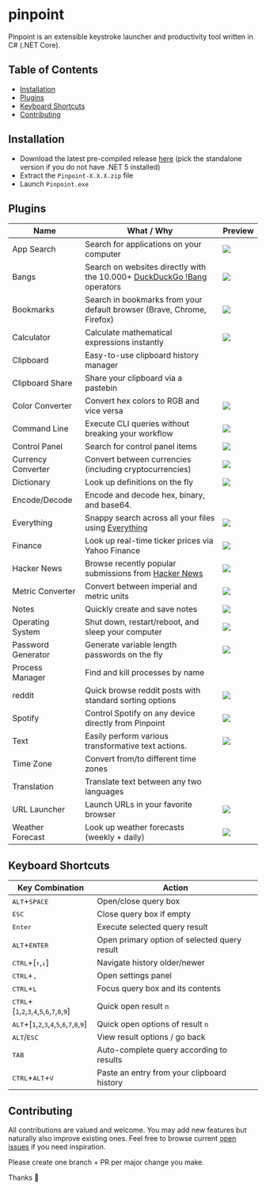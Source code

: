 # pinpoint

Pinpoint is an extensible keystroke launcher and productivity tool written in C# (.NET Core).

## Table of Contents

- [Installation](#installation)
- [Plugins](#plugins)
- [Keyboard Shortcuts](#keyboard-shortcuts)
- [Contributing](#contributing)

## Installation

- Download the latest pre-compiled release [here](https://github.com/dkgv/pinpoint/releases) (pick the standalone version if you do not have .NET 5 installed)
- Extract the `Pinpoint-X.X.X.zip` file
- Launch `Pinpoint.exe`

## Plugins

| Name               | What / Why                                                                                             | Preview                              |
| ------------------ | ------------------------------------------------------------------------------------------------------ | ------------------------------------ |
| App Search         | Search for applications on your computer                                                               | ![](https://i.imgur.com/O3BdrxM.png) |
| Bangs              | Search on websites directly with the 10.000+ [DuckDuckGo !Bang](https://duckduckgo.com/bang) operators | ![](https://i.imgur.com/pbF7sZB.png) |
| Bookmarks          | Search in bookmarks from your default browser (Brave, Chrome, Firefox)                                 | ![](https://i.imgur.com/M2qvYCs.png) |
| Calculator         | Calculate mathematical expressions instantly                                                           | ![](https://i.imgur.com/mtsthTj.png) |
| Clipboard          | Easy-to-use clipboard history manager                                                                  |                                      |
| Clipboard Share    | Share your clipboard via a pastebin                                                                    |                                      |
| Color Converter    | Convert hex colors to RGB and vice versa                                                               | ![](https://i.imgur.com/r1NmnZE.png) |
| Command Line       | Execute CLI queries without breaking your workflow                                                     | ![](https://i.imgur.com/tsPcp1l.png) |
| Control Panel      | Search for control panel items                                                                         | ![](https://i.imgur.com/GClOIaI.png) |
| Currency Converter | Convert between currencies (including cryptocurrencies)                                                | ![](https://i.imgur.com/XJUmMNT.png) |
| Dictionary         | Look up definitions on the fly                                                                         | ![](https://i.imgur.com/eokgopn.png) |
| Encode/Decode      | Encode and decode hex, binary, and base64.                                                             |                                      |
| Everything         | Snappy search across all your files using [Everything](https://www.voidtools.com/)                     | ![](https://i.imgur.com/rhovLIX.png) |
| Finance            | Look up real-time ticker prices via Yahoo Finance                                                      | ![](https://i.imgur.com/dXSv6aQ.png) |
| Hacker News        | Browse recently popular submissions from [Hacker News](https://news.ycombinator.com/)                  | ![](https://i.imgur.com/neQd1nv.png) |
| Metric Converter   | Convert between imperial and metric units                                                              | ![](https://i.imgur.com/OqOwZNY.png) |
| Notes              | Quickly create and save notes                                                                          | ![](https://i.imgur.com/foFfxtv.png) |
| Operating System   | Shut down, restart/reboot, and sleep your computer                                                     | ![](https://i.imgur.com/5GwwQBg.png) |
| Password Generator | Generate variable length passwords on the fly                                                          | ![](https://i.imgur.com/zonNyXo.png) |
| Process Manager    | Find and kill processes by name                                                                        |                                      |
| reddit             | Quick browse reddit posts with standard sorting options                                                | ![](https://i.imgur.com/sViePHZ.png) |
| Spotify            | Control Spotify on any device directly from Pinpoint                                                   | ![](https://i.imgur.com/Ol8dBI4.png) |
| Text               | Easily perform various transformative text actions.                                                    | ![](https://i.imgur.com/FbCQXXX.png) |
| Time Zone          | Convert from/to different time zones                                                                   |                                      |
| Translation        | Translate text between any two languages                                                               |                                      |
| URL Launcher       | Launch URLs in your favorite browser                                                                   | ![](https://i.imgur.com/faRe3zd.png) |
| Weather Forecast   | Look up weather forecasts (weekly + daily)                                                             | ![](https://i.imgur.com/OC4RBgr.png) |

## Keyboard Shortcuts

| Key Combination                                                                                                                        | Action                                       |
| -------------------------------------------------------------------------------------------------------------------------------------- | -------------------------------------------- |
| <kbd>ALT</kbd>+<kbd>SPACE</kbd>                                                                                                        | Open/close query box                         |
| <kbd>ESC</kbd>                                                                                                                         | Close query box if empty                     |
| <kbd>Enter</kbd>                                                                                                                       | Execute selected query result                |
| <kbd>ALT</kbd>+<kbd>ENTER</kbd>                                                                                                        | Open primary option of selected query result |
| <kbd>CTRL</kbd>+[<kbd>↑</kbd>,<kbd>↓</kbd>]                                                                                            | Navigate history older/newer                 |
| <kbd>CTRL</kbd>+<kbd>,</kbd>                                                                                                           | Open settings panel                          |
| <kbd>CTRL</kbd>+<kbd>L</kbd>                                                                                                           | Focus query box and its contents             |
| <kbd>CTRL</kbd>+[<kbd>1</kbd>,<kbd>2</kbd>,<kbd>3</kbd>,<kbd>4</kbd>,<kbd>5</kbd>,<kbd>6</kbd>,<kbd>7</kbd>,<kbd>8</kbd>,<kbd>9</kbd>] | Quick open result `n`                        |
| <kbd>ALT</kbd>+[<kbd>1</kbd>,<kbd>2</kbd>,<kbd>3</kbd>,<kbd>4</kbd>,<kbd>5</kbd>,<kbd>6</kbd>,<kbd>7</kbd>,<kbd>8</kbd>,<kbd>9</kbd>]  | Quick open options of result `n`             |
| <kbd>ALT</kbd>/<kbd>ESC</kbd>                                                                                                          | View result options / go back                |
| <kbd>TAB</kbd>                                                                                                                         | Auto-complete query according to results     |
| <kbd>CTRL</kbd>+<kbd>ALT</kbd>+<kbd>V</kbd>                                                                                            | Paste an entry from your clipboard history   |

## Contributing

All contributions are valued and welcome. You may add new features but naturally also improve existing ones. Feel free to browse current [open issues](https://github.com/dkgv/pinpoint/issues?q=is%3Aissue+is%3Aopen+sort%3Aupdated-desc) if you need inspiration.

Please create one branch + PR per major change you make.

Thanks 🙏
